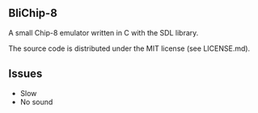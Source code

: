 ## BliChip-8

A small Chip-8 emulator written in C with the SDL library.

The source code is distributed under the MIT license (see LICENSE.md).

## Issues

- Slow
- No sound
